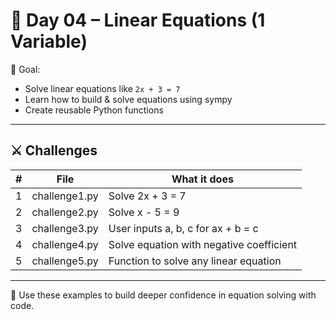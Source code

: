 # 📘 Day 04 – Linear Equations (1 Variable)

🎯 Goal:
- Solve linear equations like `2x + 3 = 7`
- Learn how to build & solve equations using sympy
- Create reusable Python functions

---

## ⚔️ Challenges

| # | File | What it does |
|---|------|--------------|
| 1 | challenge1.py | Solve 2x + 3 = 7 |
| 2 | challenge2.py | Solve x - 5 = 9 |
| 3 | challenge3.py | User inputs a, b, c for ax + b = c |
| 4 | challenge4.py | Solve equation with negative coefficient |
| 5 | challenge5.py | Function to solve any linear equation |

---

📌 Use these examples to build deeper confidence in equation solving with code.